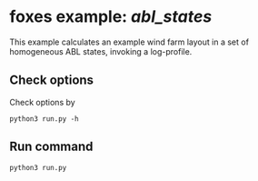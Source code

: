 # foxes example: _abl\_states_

This example calculates an example wind farm layout in a set of homogeneous ABL states, invoking a log-profile.

## Check options
Check options by
```
python3 run.py -h
```

## Run command
```
python3 run.py
```
